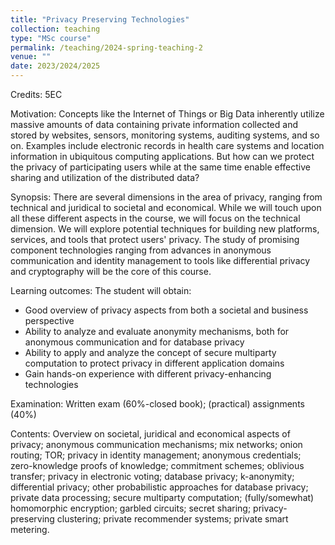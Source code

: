 ```yaml
---
title: "Privacy Preserving Technologies"
collection: teaching
type: "MSc course"
permalink: /teaching/2024-spring-teaching-2
venue: ""
date: 2023/2024/2025
---
```


Credits: 5EC

Motivation: Concepts like the Internet of Things or Big Data inherently utilize massive amounts of data containing private information collected and stored by websites, sensors, monitoring systems, auditing systems, and so on. Examples include electronic records in health care systems and location information in ubiquitous computing applications. But how can we protect the privacy of participating users while at the same time enable effective sharing and utilization of the distributed data?

Synopsis: There are several dimensions in the area of privacy, ranging from technical and juridical to societal and economical. While we will touch upon all these different aspects in the course, we will focus on the technical dimension. We will explore potential techniques for building new platforms, services, and tools that protect users' privacy. The study of promising component technologies ranging from advances in anonymous communication and identity management to tools like differential privacy and cryptography will be the core of this course.

Learning outcomes: The student will obtain:
- Good overview of privacy aspects from both a societal and business perspective
- Ability to analyze and evaluate anonymity mechanisms, both for anonymous communication and for database privacy
- Ability to apply and analyze the concept of secure multiparty computation to protect privacy in different application domains
- Gain hands-on experience with different privacy-enhancing technologies

Examination: Written exam (60\%-closed book); (practical) assignments (40\%)

Contents: Overview on societal, juridical and economical aspects of privacy; anonymous communication mechanisms; mix networks; onion routing; TOR; privacy in identity management; anonymous credentials; zero-knowledge proofs of knowledge; commitment schemes; oblivious transfer; privacy in electronic voting; database privacy; k-anonymity; differential privacy; other probabilistic approaches for database privacy; private data processing; secure multiparty computation; (fully/somewhat) homomorphic encryption; garbled circuits; secret sharing; privacy-preserving clustering; private recommender systems; private smart metering. 

